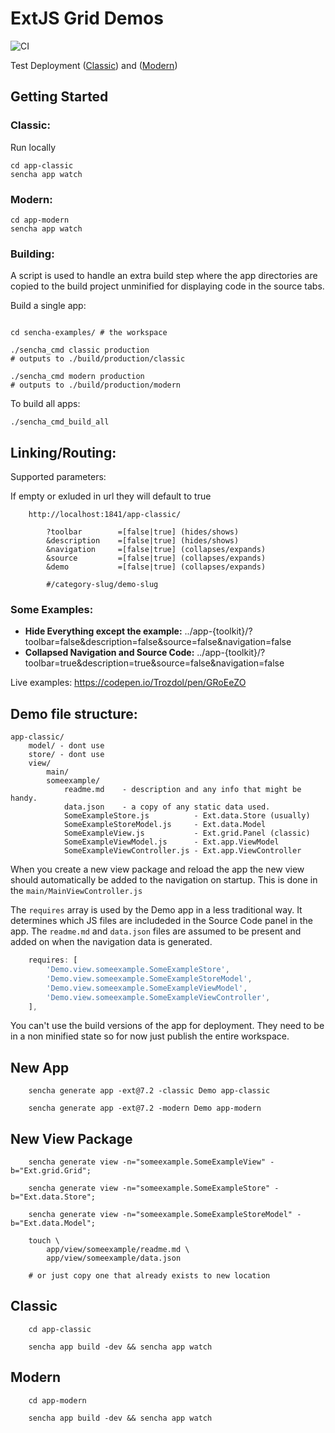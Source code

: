 # ExtJS Grid Demos

![CI](https://github.com/PHS4/sencha-examples/workflows/CI/badge.svg)

Test Deployment ([Classic](https://sencha.trozlabs.com/grids/build/production/classic)) and ([Modern](https://sencha.trozlabs.com/grids/build/production/modern))

## Getting Started

### Classic:

Run locally

```
cd app-classic
sencha app watch
```

### Modern:

```shell
cd app-modern
sencha app watch
```

### Building:

A script is used to handle an extra build step where the app directories are copied to the build project unminified for displaying code in the source tabs.

Build a single app:

```shell

cd sencha-examples/ # the workspace

./sencha_cmd classic production
# outputs to ./build/production/classic

./sencha_cmd modern production
# outputs to ./build/production/modern
```

To build all apps:
```
./sencha_cmd_build_all
```

## Linking/Routing:

Supported parameters:

If empty or exluded in url they will default to true

```text
    http://localhost:1841/app-classic/
        
        ?toolbar        =[false|true] (hides/shows)
        &description    =[false|true] (hides/shows)
        &navigation     =[false|true] (collapses/expands)
        &source         =[false|true] (collapses/expands)
        &demo           =[false|true] (collapses/expands)
        
        #/category-slug/demo-slug
``` 

### Some Examples:

- __Hide Everything except the example:__ ../app-{toolkit}/?toolbar=false&description=false&source=false&navigation=false
- __Collapsed Navigation and Source Code:__ ../app-{toolkit}/?toolbar=true&description=true&source=false&navigation=false

Live examples: https://codepen.io/Trozdol/pen/GRoEeZO

## Demo file structure:

```shell
app-classic/
    model/ - dont use
    store/ - dont use
    view/
        main/
        someexample/
            readme.md    - description and any info that might be handy.
            data.json    - a copy of any static data used.
            SomeExampleStore.js          - Ext.data.Store (usually)
            SomeExampleStoreModel.js     - Ext.data.Model
            SomeExampleView.js           - Ext.grid.Panel (classic)
            SomeExampleViewModel.js      - Ext.app.ViewModel
            SomeExampleViewController.js - Ext.app.ViewController
```

When you create a new view package and reload the app the new view should automatically 
be added to the navigation on startup. This is done in the `main/MainViewController.js`

The `requires` array is used by the Demo app in a less traditional way. It determines 
which JS files are includeded in the Source Code panel in the app. The `readme.md` and 
`data.json` files are assumed to be present and added on when the navigation data is 
generated. 

```javascript
    requires: [
        'Demo.view.someexample.SomeExampleStore',
        'Demo.view.someexample.SomeExampleStoreModel',
        'Demo.view.someexample.SomeExampleViewModel',
        'Demo.view.someexample.SomeExampleViewController',
    ],
```

You can't use the build versions of the app for deployment. They need to be in a non 
minified state so for now just publish the entire workspace. 

## New App 

```shell
    sencha generate app -ext@7.2 -classic Demo app-classic

    sencha generate app -ext@7.2 -modern Demo app-modern
```

## New View Package

```shell
    sencha generate view -n="someexample.SomeExampleView" -b="Ext.grid.Grid"; 

    sencha generate view -n="someexample.SomeExampleStore" -b="Ext.data.Store"; 

    sencha generate view -n="someexample.SomeExampleStoreModel" -b="Ext.data.Model"; 

    touch \
        app/view/someexample/readme.md \
        app/view/someexample/data.json

    # or just copy one that already exists to new location
```

## Classic

```shell
    cd app-classic 

    sencha app build -dev && sencha app watch
```

## Modern

```shell
    cd app-modern 

    sencha app build -dev && sencha app watch
```
